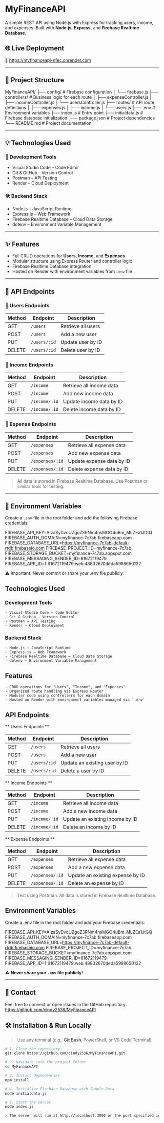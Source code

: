 # MyFinanceAPI

A simple REST API using Node.js with Express for tracking users, income, and expenses. Built with **Node.js**, **Express**, and **Firebase Realtime Database**.

## 🌐 Live Deployment

🔗 https://myfinanceapi-nfec.onrender.com

---

## 📁 Project Structure

MyFinanceAPI/
├── config/ # Firebase configuration
│ └── firebase.js
├── controllers/ # Business logic for each route
│ ├── expenseController.js
│ ├── incomeController.js
│ └── usersController.js
├── routes/ # API route definitions
│ ├── expenses.js
│ ├── income.js
│ └── users.js
├── .env # Environment variables
├── index.js # Entry point
├── initialdata.js # Firebase database initialization
├── package.json # Project dependencies
└── README.md # Project documentation

---

## 💡 Technologies Used

### 🧰 Development Tools
- Visual Studio Code – Code Editor
- Git & GitHub – Version Control
- Postman – API Testing
- Render – Cloud Deployment

### 🛠️ Backend Stack
- Node.js – JavaScript Runtime
- Express.js – Web Framework
- Firebase Realtime Database – Cloud Data Storage
- dotenv – Environment Variable Management

---

## ✨ Features

- Full CRUD operations for **Users**, **Income**, and **Expenses**
- Modular structure using Express Router and controller logic
- Firebase Realtime Database integration
- Hosted on Render with environment variables from `.env` file

---

## 📡 API Endpoints

### 🔸 Users Endpoints

| Method | Endpoint       | Description                   |
|--------|----------------|-------------------------------|
| GET    | `/users`       | Retrieve all users            |
| POST   | `/users`       | Add a new user                |
| PUT    | `/users/:id`   | Update user by ID             |
| DELETE | `/users/:id`   | Delete user by ID             |

### 🔸 Income Endpoints

| Method | Endpoint        | Description                       |
|--------|------------------|----------------------------------|
| GET    | `/income`        | Retrieve all income data         |
| POST   | `/income`        | Add new income data              |
| PUT    | `/income/:id`    | Update income data by ID         |
| DELETE | `/income/:id`    | Delete income data by ID         |

### 🔸 Expense Endpoints

| Method | Endpoint         | Description                       |
|--------|------------------|-----------------------------------|
| GET    | `/expenses`      | Retrieve all expense data         |
| POST   | `/expenses`      | Add new expense data              |
| PUT    | `/expenses/:id`  | Update expense data by ID         |
| DELETE | `/expenses/:id`  | Delete expense data by ID         |

> All data is stored in Firebase Realtime Database. Use Postman or similar tools for testing.

---

## 🔐 Environment Variables

Create a `.env` file in the root folder and add the following Firebase credentials:

FIREBASE_API_KEY=AIzaSyDvoUZgoZ3RNm4nsMGO4uBm_MLZEa1JtGQ
FIREBASE_AUTH_DOMAIN=myfinance-7c7ab.firebaseapp.com
FIREBASE_DATABASE_URL=https://myfinance-7c7ab-default-rtdb.firebaseio.com
FIREBASE_PROJECT_ID=myfinance-7c7ab
FIREBASE_STORAGE_BUCKET=myfinance-7c7ab.appspot.com
FIREBASE_MESSAGING_SENDER_ID=61672119479
FIREBASE_APP_ID=1:61672119479:web:48832670deda5998650132

⚠️ Important: Never commit or share your .env file publicly.


## Technologies Used

### Development Tools
    - Visual Studio Code – Code Editor
    - Git & GitHub – Version Control
    - Postman – API Testing
    - Render – Cloud Deployment

### Backend Stack
    - Node.js – JavaScript Runtime
    - Express.js – Web Framework
    - Firebase Realtime Database – Cloud Data Storage
    - dotenv – Environment Variable Management


## Features
    - CRUD operations for "Users", "Income", and "Expenses"
    - Organized route handling via Express Router
    - Modular code using controllers for each domain
    - Hosted on Render with environment variables managed via `.env`

## API Endpoints

** Users Endpoints **

| Method | Endpoint               | Description                       |
|--------|------------------------|-----------------------------------|
| GET    | `/users`               | Retrieve all users                |
| POST   | `/users`               | Add a new user                    |
| PUT    | `/users/:id`           | Update an existing user by ID     |
| DELETE | `/users/:id`           | Delete a user by ID               |

** Income Endpoints **

| Method | Endpoint               | Description                       |
|--------|------------------------|-----------------------------------|
| GET    | `/income`              | Retrieve all income data          |
| POST   | `/income`              | Add a new income data             |
| PUT    | `/income/:id`          | Update an existing income by ID   |
| DELETE | `/income/:id`          | Delete an income by ID            |

** Expense Endpoints **

| Method | Endpoint               | Description                       |
|--------|------------------------|-----------------------------------|
| GET    | `/expenses`            | Retrieve all expense data         |
| POST   | `/expenses`            | Add a new expense data            |
| PUT    | `/expenses/:id`        | Update an existing expense by ID  |
| DELETE | `/expenses/:id`        | Delete an expense by ID           |

> Test using Postman. All data is stored in Firebase Realtime Database.

## Environment Variables
Create a .env file in the root folder and add your Firebase credentials:

FIREBASE_API_KEY=AIzaSyDvoUZgoZ3RNm4nsMGO4uBm_MLZEa1JtGQ
FIREBASE_AUTH_DOMAIN=myfinance-7c7ab.firebaseapp.com
FIREBASE_DATABASE_URL=https://myfinance-7c7ab-default-rtdb.firebaseio.com
FIREBASE_PROJECT_ID=myfinance-7c7ab
FIREBASE_STORAGE_BUCKET=myfinance-7c7ab.appspot.com
FIREBASE_MESSAGING_SENDER_ID=61672119479
FIREBASE_APP_ID=1:61672119479:web:48832670deda5998650132

⚠️ **Never share your `.env` file publicly!**

---

## 📩 Contact
Feel free to connect or open issues in the GitHub repository:
https://github.com/cindy2536/MyFinanceAPI


## 🛠️ Installation & Run Locally

> Use any terminal (e.g., **Git Bash**, PowerShell, or VS Code Terminal)

```bash
# 1. Clone the repository
git clone https://github.com/cindy2536/MyFinanceAPI.git

# 2. Navigate into the project folder
cd MyFinanceAPI

# 3. Install dependencies
npm install

# 4. Initialize Firebase Database with Sample Data
node initialdata.js

# 5. Start the server
node index.js

> The server will run at http://localhost:3000 or the port specified in .env.



